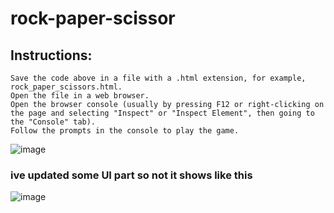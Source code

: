 # rock-paper-scissor

## Instructions:

    Save the code above in a file with a .html extension, for example, rock_paper_scissors.html.
    Open the file in a web browser.
    Open the browser console (usually by pressing F12 or right-clicking on the page and selecting "Inspect" or "Inspect Element", then going to the "Console" tab).
    Follow the prompts in the console to play the game.

    
![image](https://github.com/samridhrana06/rock-paper-scissor/assets/106154154/ebd9f474-34f8-4d74-8ee2-66c3de73b50b)


### ive updated some UI part so not it shows like this 

![image](https://github.com/samridhrana06/rock-paper-scissor/assets/106154154/4b807884-9c97-49b0-bdec-d2e888c55c95)
